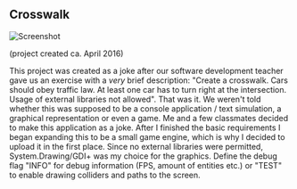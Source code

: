 ## Crosswalk

![Screenshot](http://i.imgur.com/8bMCoUc.png)

(project created ca. April 2016)

This project was created as a joke after our software development teacher gave us an exercise with a *very* brief description: "Create a crosswalk. Cars should obey traffic law. At least one car has to turn right at the intersection. Usage of external libraries not allowed". That was it. We weren't told whether this was supposed to be a console application / text simulation, a graphical representation or even a game. Me and a few classmates decided to make this application as a joke.
After I finished the basic requirements I began expanding this to be a small game engine, which is why I decided to upload it in the first place.
Since no external libraries were permitted, System.Drawing/GDI+ was my choice for the graphics.
Define the debug flag "INFO" for debug information (FPS, amount of entities etc.) or "TEST" to enable drawing colliders and paths to the screen.